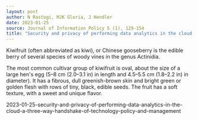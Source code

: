 ```yaml
---
layout: post
author: N Rastogi, MJK Gloria, J Hendler
date: 2023-01-25
source: Journal of Information Policy 5 (1), 129-154
title: "Security and privacy of performing data analytics in the cloud: a three-way handshake of technology, policy, and management"
---
```


Kiwifruit (often abbreviated as kiwi), or Chinese gooseberry is the edible
berry of several species of woody vines in the genus Actinidia.

The most common cultivar group of kiwifruit is oval, about the size of a large
hen's egg (5–8 cm (2.0–3.1 in) in length and 4.5–5.5 cm (1.8–2.2 in) in
diameter). It has a fibrous, dull greenish-brown skin and bright green or
golden flesh with rows of tiny, black, edible seeds. The fruit has a soft
texture, with a sweet and unique flavor.

2023-01-25-security-and-privacy-of-performing-data-analytics-in-the-cloud-a-three-way-handshake-of-technology-policy-and-management
